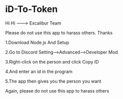 # iD-To-Token

Hi Hi ---> Excalibur Team

Please do not use this app to harass others. Thanks

1.Download Node.js And Setup

2.Go to Discord Setting-->Advanced-->Developer Mod

3.Right-click on the person and click Copy ID

4.And enter an id in the program

5.The app then gives you the person you want 


Again, please do not use this app to harass others
